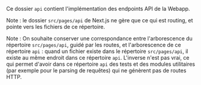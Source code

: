 Ce dossier `api` contient l'implémentation des endpoints API de la Webapp.

Note : le dossier `src/pages/api` de Next.js ne gère que ce qui est routing, et pointe vers les fichiers de ce répertoire.

Note : On souhaite conserver une correspondance entre l'arborescence du répertoire `src/pages/api`, guidé par les routes, et l'arborescence de ce répertoire `api` : quand un fichier existe dans le répertoire `src/pages/api`, il existe au même endroit dans ce répertoire `api`. L'inverse n'est pas vrai, ce qui permet d'avoir dans ce répertoire `api` des tests et des modules utilitaires (par exemple pour le parsing de requêtes) qui ne génèrent pas de routes HTTP.
